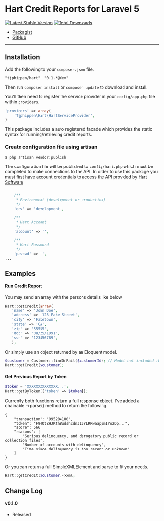 # Hart Credit Reports for Laravel 5

[![Latest Stable Version](https://poser.pugx.org/tjphippen/hart/v/stable.png)](https://packagist.org/packages/tjphippen/hart) [![Total Downloads](https://poser.pugx.org/tjphippen/hart/downloads.png)](https://packagist.org/packages/tjphippen/hart)
- [Packagist](https://packagist.org/packages/tjphippen/hart)
- [GitHub](https://github.com/tjphippen/hart)

----------
## Installation
Add the following to your `composer.json` file.

~~~
"tjphippen/hart": "0.1.*@dev"
~~~

Then run `composer install` or `composer update` to download and install.

You'll then need to register the service provider in your `config/app.php` file within `providers`.

```php
'providers' => array(
    'Tjphippen\Hart\HartServiceProvider',
)
```

This package includes a auto registered facade which provides the static syntax for running/retrieving credit reports. 

### Create configuration file using artisan

```
$ php artisan vendor:publish
```

The configuration file will be published to `config/hart.php` which must be completed to make connections to the API.
In order to use this package you must first have account credentials to access the API provided by [Hart Software](http://www.hartsoftware.com/view/Solutions_Credit_Reports)


```php

    /**
     * Environment (development or production)
     */
    'env' => 'development',

    /**
     * Hart Account
     */
    'account' => '',

    /**
     * Hart Password
     */
    'passwd' => '',
...
```

## Examples

#### Run Credit Report
You may send an array with the persons details like below

```php
Hart::getCredit(array(
   'name' => 'John Doe', 
   'address' => '123 Fake Street',
   'city' => 'Faketown',
   'state' => 'CA',
   'zip' => '55555',
   'dob' => '08/25/1991',
   'ssn' => '123456789',
   );
```

Or simply use an object returned by an Eloquent model. 
```php
$customer = Customer::findOrFail($customerId); // Model not included :P
Hart::getCredit($customer);
```


#### Get Previous Report by Token

```php
$token = 'XXXXXXXXXXXXXX...';
Hart::getByToken(['token' => $token]);
```

Currently both functions return a full response object. I've added a chainable ->parse() method to return the following.
```
{
    "transaction": "995284100",
    "token": "F94OtZHJKthWudshcdnJI3YLRRwaappmIYo2Dp...",
    "score": 566,
    "reasons": [
        "Serious delinquency, and derogatory public record or collection files",
        "Number of accounts with delinquency",
        "Time since delinquency is too recent or unknown"
    ]
}
```
Or you can return a full SimpleXMLElement and parse to fit your needs.
```php
Hart::getCredit($customer)->xml;
```


## Change Log

#### v0.1.0

- Released